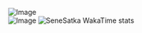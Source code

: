
![Image](https://github-readme-stats.vercel.app/api?username=senesatka&show_icons=true&theme=dracula&rank_icon=github) </br>![Image](https://github-readme-stats.vercel.app/api/top-langs/?username=senesatka&theme=dracula&langs_count=6&layout=donut)
![SeneSatka WakaTime stats](https://github-readme-stats.vercel.app/api/wakatime?username=SeneSatka&theme=dracula&show_icons=true&langs_count=7&custom_title=WakaTime%20All%20Stats)
